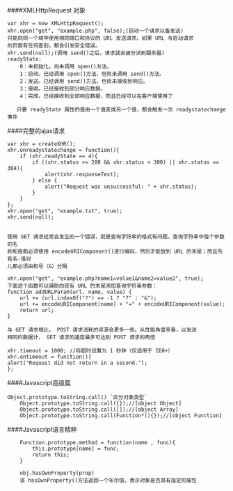 ####XMLHttpRequest 对象

    var xhr = new XMLHttpRequest();
    xhr.open("get", "example.php", false);(启动一个请求以备发送)
    只能向同一个域中使用相同端口和协议的 URL 发送请求。如果 URL 与启动请求
    的页面有任何差别，都会引发安全错误。
    xhr.send(null);(调用 send()之后，请求就会被分派到服务器)
    readyState:
        0：未初始化。尚未调用 open()方法。
        1：启动。已经调用 open()方法，但尚未调用 send()方法。
        2：发送。已经调用 send()方法，但尚未接收到响应。
        3：接收。已经接收到部分响应数据。
        4：完成。已经接收到全部响应数据，而且已经可以在客户端使用了
        
       只要 readyState 属性的值由一个值变成另一个值，都会触发一次 readystatechange 事件

####完整的ajax请求       

    var xhr = createXHR();
    xhr.onreadystatechange = function(){
        if (xhr.readyState == 4){
            if ((xhr.status >= 200 && xhr.status < 300) || xhr.status == 304){
                alert(xhr.responseText);
            } else {
                alert("Request was unsuccessful: " + xhr.status);
            }
        }
    };
    xhr.open("get", "example.txt", true);
    xhr.send(null);
    
    
    使用 GET 请求经常会发生的一个错误，就是查询字符串的格式有问题。查询字符串中每个参数的名
    称和值都必须使用 encodeURIComponent()进行编码，然后才能放到 URL 的末尾；而且所有名-值对
    儿都必须由和号（&）分隔
    
    xhr.open("get", "example.php?name1=value1&name2=value2", true);
    下面这个函数可以辅助向现有 URL 的末尾添加查询字符串参数：
    function addURLParam(url, name, value) {
        url += (url.indexOf("?") == -1 ? "?" : "&");
        url += encodeURIComponent(name) + "=" + encodeURIComponent(value);
        return url;
    }
    
    与 GET 请求相比， POST 请求消耗的资源会更多一些。从性能角度来看，以发送
    相同的数据计， GET 请求的速度最多可达到 POST 请求的两倍
    
    xhr.timeout = 1000; //将超时设置为 1 秒钟（仅适用于 IE8+）
    xhr.ontimeout = function(){
    alert("Request did not return in a second.");
    };
    
    
    
####Javascript高级篇
    
    Object.prototype.toString.call() `区分对象类型`
        Object.prototype.toString.call({});//[object Object]
        Object.prototype.toString.call([]);//[object Array]
        Object.prototype.toString.call(Function*(){});//[object Function]
        
        
        
        
####Javascript语言精粹
        
        Function.prototype.method = function(name , func){
            this.prototype[name] = func;
            return this;
        }
        
        obj.hasOwnProperty(prop) 
        该 hasOwnProperty()方法返回一个布尔值，表示对象是否具有指定的属性